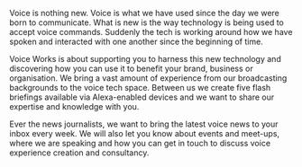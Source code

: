 Voice is nothing new. Voice is what we have used since the day we were born to communicate. What is new is the way technology is being used to accept voice commands. Suddenly the tech is working around how we have spoken and interacted with one another since the beginning of time.

Voice Works is about supporting you to harness this new technology and discovering how you can use it to benefit your brand, business or organisation. We bring a vast amount of experience from our broadcasting backgrounds to the voice tech space. Between us we create five flash briefings available via Alexa-enabled devices and we want to share our expertise and knowledge with you.

Ever the news journalists, we want to bring the latest voice news to your inbox every week. We will also let you know about events and meet-ups, where we are speaking and how you can get in touch to discuss voice experience creation and consultancy.
